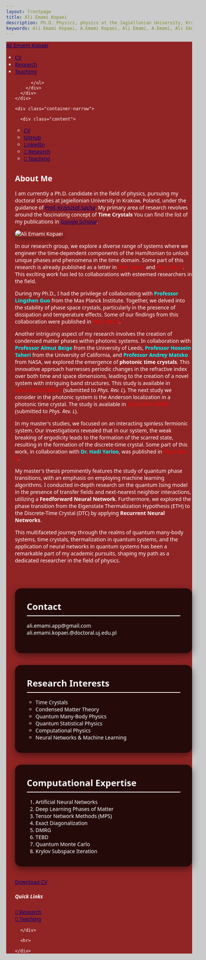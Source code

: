 ```yaml
---
layout: frontpage
title: Ali Emami Kopaei
description: Ph.D. Physics, physics at the Jagiellonian University, Krakow, Poland.
keywords: Ali Emami Kopaei, A.Emami Kopaei, Ali Emami, A.Emami, Ali Emami Kopaei physics, A E Kopaei, A Emami Kopaei, a emami kopaei, ali emami kopaei, UJ ali emami
---
```


<!-- Favicon -->
<link rel="icon" type="image/png" href="{{ BASE_PATH }}/assets/favicon.png" />

<!-- Bootstrap + Icons + AOS Animations -->
<link href="https://cdn.jsdelivr.net/npm/bootstrap@5.3.3/dist/css/bootstrap.min.css" rel="stylesheet">
<link href="https://cdn.jsdelivr.net/npm/bootstrap-icons@1.10.5/font/bootstrap-icons.css" rel="stylesheet">
<link href="https://unpkg.com/aos@2.3.1/dist/aos.css" rel="stylesheet" />


  </head>

  <body>
    <div class="navbar">
      <div class="navbar-inner">
        <div class="container-narrow">
          <a class="brand" href="/">Ali Emami Kopaei</a>
          <ul class="nav">
              <li><a href="/assets/CV.pdf">CV</a></li>
              <li><a href="/pages/research.html">Research</a></li>
              <li><a href="/pages/teaching.html">Teaching</a></li>

          </ul>
        </div>
      </div>
    </div>

    <div class="container-narrow">

      <div class="content">
        

<div class="row-fluid">
  <div class="span12">
    <!-- Bootstrap + Icons + AOS Animations -->
<link href="https://cdn.jsdelivr.net/npm/bootstrap@5.3.3/dist/css/bootstrap.min.css" rel="stylesheet" />

<link href="https://cdn.jsdelivr.net/npm/bootstrap-icons@1.10.5/font/bootstrap-icons.css" rel="stylesheet" />

<link href="https://unpkg.com/aos@2.3.1/dist/aos.css" rel="stylesheet" />

<style>
  body {
    font-family: 'Segoe UI', sans-serif;
    background: url('/assets/Abstract-Time-Crystal-Concept.webp') no-repeat center center fixed;
    background-size: cover;
    color: #ffffff;
    scroll-behavior: smooth;
    position: relative;
    z-index: 1;
  }

  /* Overlay for better readability */
  body::before {
    content: '';
    position: fixed;
    top: 0;
    left: 0;
    right: 0;
    bottom: 0;
    background-color: rgba(0, 0, 0.2, 0.2);
    z-index: -1;
  }

  .navbar {
    background-color: rgba(136, 8, 8, 0.85);
  }

  .navbar a {
    color: #000080 !important;
  }

  .navbar a:hover {
    color: #ffcc00 !important;
  }

  .profile-img {
    max-width: 100%;
    border-radius: 1rem;
    box-shadow: 0 4px 15px rgba(0, 0, 0, 0.4);
    transition: transform 0.4s ease-in-out;
  }

  .profile-img:hover {
    transform: scale(1.05);
  }

  .section {
    background: rgba(0, 0, 0, 0.75);
    color: white;
    border-radius: 1rem;
    padding: 2rem;
    margin-bottom: 2rem;
    box-shadow: 0 6px 20px rgba(0, 0, 0, 0.5);
  }

  .section-title {
    border-bottom: 2px solid #fff;
    margin-bottom: 1rem;
    padding-bottom: 0.5rem;
    font-size: 1.5rem;
    font-weight: bold;
  }

  .wave {
    position: relative;
    width: 100%;
    height: 100px;
    background: url('https://raw.githubusercontent.com/aliemami94/aliemami94.github.io/main/assets/wave-red.svg') repeat-x;
    animation: wave 10s linear infinite;
    transform: rotate(180deg);
    margin-bottom: -3rem;
  }

  @keyframes wave {
    0% {
      background-position-x: 0;
    }
    100% {
      background-position-x: 1000px;
    }
  }
</style>

<ul class="navbar-nav">
  <li class="nav-item">
    <a class="nav-link" href="/assets/cv_ali.pdf">
      <i class="bi bi-file-earmark-person"></i> CV
    </a>
  </li>
  <li class="nav-item">
    <a class="nav-link" href="https://github.com/aliemami94">
      <i class="bi bi-github"></i> GitHub
    </a>
  </li>
  <li class="nav-item">
    <a class="nav-link" href="https://www.linkedin.com/in/ali-emami-kopaei-7b5b25120/">
      <i class="bi bi-linkedin"></i> LinkedIn
    </a>
  </li>
  <li class="nav-item">
    <a class="btn btn-warning btn-sm ms-2" href="https://aliemami94.github.io/pages/research.html" target="_blank">
      🧪 Research
    </a>
  </li>
  <li class="nav-item">
    <a class="btn btn-info btn-sm ms-2 text-white" href="https://aliemami94.github.io/pages/teaching.html" target="_blank">
      📘 Teaching
    </a>
  </li>
</ul>

<!-- Main Container -->
<div class="container mt-5 pt-5">

  <div class="row align-items-center mb-5" data-aos="fade-up">
    <div class="col-md-8">
      <h2 class="mb-3">About Me</h2>
      <p>
  I am currently a Ph.D. candidate in the field of physics, pursuing my doctoral studies at Jagiellonian University in Krakow, Poland, under the guidance of 
  <a href="https://chaos.if.uj.edu.pl/~sacha/" target="_blank">Prof. Krzysztof Sacha</a>.
  My primary area of research revolves around the fascinating concept of <strong>Time Crystals</strong> You can find the list of my publications in <a href="https://scholar.google.com/citations?user=ooL_O7sAAAAJ&amp;hl=en" target="_blank">Google Scholar</a>.
</p>
</div>
    <div class="col-md-4 text-center">
      <img src="../assets/IMG_4313.png" alt="Ali Emami Kopaei" class="profile-img mt-3" />
    </div>
  </div>
<p>
  In our research group, we explore a diverse range of systems where we engineer the time-dependent components of the Hamiltonian to unlock unique phases and phenomena in the time domain. 
  Some part of this research is already published as a letter in 
  <span style="color:red; font-style:italic;">Phys. Rev. A</span> and 
  <span style="color:red; font-style:italic;">Phys. Rev. R</span>. 
  This exciting work has led to collaborations with esteemed researchers in the field.
</p>

<p>
  During my Ph.D., I had the privilege of collaborating with 
  <span style="color:cyan; font-weight:bold;">Professor Lingzhen Guo</span> from the Max Planck Institute. 
  Together, we delved into the stability of phase space crystals, particularly in the presence of dissipation and temperature effects. 
  Some of our findings from this collaboration were published in 
  <span style="color:red; font-style:italic;">Phys. Rev. B</span>.
</p>

<p>
  Another intriguing aspect of my research involves the creation of condensed matter phases within photonic systems. 
  In collaboration with 
  <span style="color:cyan; font-weight:bold;">Professor Almut Beige</span> from the University of Leeds, 
  <span style="color:cyan; font-weight:bold;">Professor Hossein Taheri</span> from the University of California, and 
  <span style="color:cyan; font-weight:bold;">Professor Andrey Matsko</span> from NASA, 
  we explored the emergence of <strong>photonic time crystals</strong>. 
  This innovative approach harnesses periodic changes in the refractive index over both time and space dimensions, leading to the creation of a novel system with intriguing band structures. 
  This study is available in 
  <span style="color:red;">arXiv:2409.07885v1</span> (submitted to <em>Phys. Rev. L</em>). 
  The next study we consider in the photonic system is the Anderson localization in a photonic time crystal. 
  The study is available in 
  <span style="color:red;">arXiv:2410.23095</span> (submitted to <em>Phys. Rev. L</em>).
</p>

<p>
  In my master's studies, we focused on an interacting spinless fermionic system. 
  Our investigations revealed that in our system, the weak breaking of ergodicity leads to the formation of the scarred state, resulting in the formation of the discrete-time crystal. 
  Some part of this work, in collaboration with 
  <span style="color:cyan; font-weight:bold;">Dr. Hadi Yarloo</span>, 
  was published in 
  <span style="color:red;">Phys. Rev. B</span>.
</p>

<p>
  My master's thesis prominently features the study of quantum phase transitions, with an emphasis on employing machine learning algorithms. 
  I conducted in-depth research on the quantum Ising model in the presence of transfer fields and next-nearest neighbor interactions, utilizing a <strong>Feedforward Neural Network</strong>. 
  Furthermore, we explored the phase transition from the Eigenstate Thermalization Hypothesis (ETH) to the Discrete-Time Crystal (DTC) by applying <strong>Recurrent Neural Networks</strong>.
</p>

<p>
  This multifaceted journey through the realms of quantum many-body systems, time crystals, thermalization in quantum systems, and the application of neural networks in quantum systems 
  has been a remarkable part of my academic pursuits, shaping my path as a dedicated researcher in the field of physics.
</p>
    

  <div class="wave"></div>

  <div class="section" data-aos="fade-right">
    <div class="section-title">Contact</div>
    <p><i class="bi bi-envelope-fill"></i> ali.emami.app@gmail.com<br />
       <i class="bi bi-envelope-open-heart"></i> ali.emami.kopaei.@doctoral.uj.edu.pl</p>
  </div>

  <div class="section" data-aos="fade-left">
    <div class="section-title">Research Interests</div>
    <ul>
      <li>Time Crystals</li>
      <li>Condensed Matter Theory</li>
      <li>Quantum Many-Body Physics</li>
      <li>Quantum Statistical Physics</li>
      <li>Computational Physics</li>
      <li>Neural Networks &amp; Machine Learning</li>
    </ul>
  </div>

  <div class="section" data-aos="fade-up">
    <div class="section-title">Computational Expertise</div>
    <ol>
      <li>Artificial Neural Networks</li>
      <li>Deep Learning Phases of Matter</li>
      <li>Tensor Network Methods (MPS)</li>
      <li>Exact Diagonalization</li>
      <li>DMRG</li>
      <li>TEBD</li>
      <li>Quantum Monte Carlo</li>
      <li>Krylov Subspace Iteration</li>
    </ol>
  </div>

  <p class="text-center" data-aos="zoom-in">
    <a href="/assets/cv_ali.pdf" class="btn btn-outline-light btn-lg mt-3">
      <i class="bi bi-file-earmark-pdf"></i> Download CV
    </a>
  </p>

</div>

<!-- AOS Script -->
<script src="https://unpkg.com/aos@2.3.1/dist/aos.js"></script>

<script>AOS.init();</script>

<!-- Floating Side Box -->
<div class="floating-box">
  <h5 class="text-white">Quick Links</h5>
  <a href="https://aliemami94.github.io/pages/research.html" target="_blank" class="box-link">🧪 Research</a><br />
  <a href="https://aliemami94.github.io/pages/teaching.html" target="_blank" class="box-link">📘 Teaching</a>
</div>

  </div>
</div>


      </div>

      <hr>

    </div>

    
  </body>
</html>

